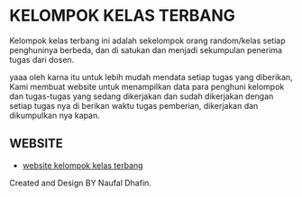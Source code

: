 # KELOMPOK KELAS TERBANG

Kelompok kelas terbang ini adalah sekelompok orang random/kelas setiap penghuninya berbeda, dan di satukan dan menjadi sekumpulan penerima tugas dari dosen.

yaaa oleh karna itu untuk lebih mudah mendata setiap tugas yang diberikan, Kami membuat website untuk menampilkan data para penghuni kelompok dan  tugas-tugas yang sedang dikerjakan dan sudah dikerjakan dengan setiap tugas nya di berikan waktu tugas pemberian, dikerjakan dan dikumpulkan nya kapan.

## WEBSITE

 - [website kelompok kelas terbang](https://kelasterbang.my.id)

Created and Design BY Naufal Dhafin.
